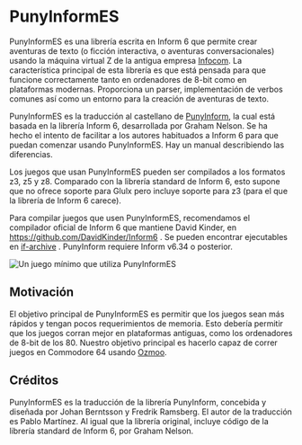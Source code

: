 # PunyInformES

PunyInformES es una librería escrita en Inform 6 que permite crear aventuras de texto (o ficción interactiva, o aventuras conversacionales) usando la máquina virtual Z de la antigua empresa [Infocom](https://es.wikipedia.org/wiki/Infocom). La característica principal de esta librería es que está pensada para que funcione correctamente tanto en ordenadores de 8-bit como en plataformas modernas. Proporciona un parser, implementación de verbos comunes así como un entorno para la creación de aventuras de texto.

PunyInformES es la traducción al castellano de [PunyInform](https://github.com/johanberntsson/PunyInform), la cual está basada en la librería Inform 6, desarrollada por Graham Nelson. Se ha hecho el intento de facilitar a los autores habituados a Inform 6 para que puedan comenzar usando PunyInformES. Hay un manual describiendo las diferencias.

Los juegos que usan PunyInformES pueden ser compilados a los formatos z3, z5 y z8. Comparado con la librería standard de Inform 6, esto supone que no ofrece soporte para Glulx pero incluye soporte para z3 (para el que la librería de Inform 6 carece).

Para compilar juegos que usen PunyInformES, recomendamos el compilador oficial de Inform 6 que mantiene David Kinder, en https://github.com/DavidKinder/Inform6 . Se pueden encontrar ejecutables en [if-archive](http://www.ifarchive.org/indexes/if-archiveXinfocomXcompilersXinform6Xexecutables.html) . PunyInform requiere Inform v6.34 o posterior.

![Un juego mínimo que utiliza PunyInformES](https://github.com/johanberntsson/PunyInform/blob/master/documentation/screenshots/simplegame.png?raw=true)

## Motivación

El objetivo principal de PunyInformES es permitir que los juegos sean más rápidos y tengan pocos requerimientos de memoria. Esto debería permitir que los juegos corran mejor en plataformas antiguas, como los ordenadores de 8-bit de los 80. Nuestro objetivo principal es hacerlo capaz de correr juegos en Commodore 64 usando [Ozmoo](https://github.com/johanberntsson/ozmoo/).

## Créditos

PunyInformES es la traducción de la librería PunyInform, concebida y diseñada por Johan Berntsson y Fredrik Ramsberg. El autor de la traducción es Pablo Martínez. Al igual que la librería original, incluye código de la librería standard de Inform 6, por Graham Nelson.
